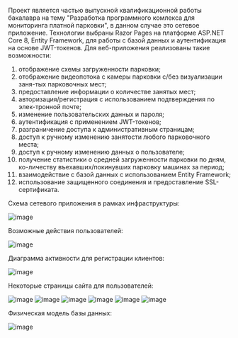 Проект является частью выпускной квалификационной работы бакалавра на тему "Разработка программного комлекса для мониторинга платной парковки", в данном случае это сетевое приложение. Технологии выбраны Razor Pages на платформе ASP.NET Core 8, Entity Framework, для работы с базой данных и аутентификация на основе JWT-токенов.
Для веб-приложения реализованы такие возможности:
1. отображение схемы загруженности парковки;
2. отображение видеопотока с камеры парковки с/без визуализации заня-тых парковочных мест;
3. предоставление информации о количестве занятых мест;
4. авторизация/регистрация с использованием подтверждения по элек-тронной почте;
5. изменение пользовательских данных и пароля;
6. аутентификация с применением JWT-токенов;
7. разграничение доступа к административным страницам;
8. доступ к ручному изменению занятости любого парковочного места;
9. доступ к ручному изменению данных о пользователе;
10. получение статистики о средней загруженности парковки по дням, ко-личеству въехавших/покинувших парковку машинах за период;
11. взаимодействие с базой данных с использованием Entity Framework;
12. использование защищенного соединения и предоставление SSL-сертификата. 

Схема сетевого приложения в рамках инфраструктуры:

![image](https://github.com/70Null07/Parking-Control-Web-Application/assets/76547066/07702dcc-b474-4069-a6c6-88c15aab86a8)

Возможные действия пользователей:

![image](https://github.com/70Null07/Parking-Control-Web-Application/assets/76547066/dcdd021a-d308-435e-a5d4-25bd4b16beda)


Диаграмма активности для регистрации клиентов:

![image](https://github.com/70Null07/Parking-Control-Web-Application/assets/76547066/315a44da-4f9e-48e0-8f0c-c5e1b2c54c1e)

Некоторые страницы сайта для пользователей:

![image](https://github.com/70Null07/Parking-Control-Web-Application/assets/76547066/0e9c38a6-a388-4f41-a067-c36fe91478a8)
![image](https://github.com/70Null07/Parking-Control-Web-Application/assets/76547066/7f883f15-8f71-4dac-bd0e-00f530f1f499)
![image](https://github.com/70Null07/Parking-Control-Web-Application/assets/76547066/debbad50-52d4-4c0a-bd2b-10dfad56b9b5)
![image](https://github.com/70Null07/Parking-Control-Web-Application/assets/76547066/abe5b1ce-014c-4ad3-8a74-58df5399d646)
![image](https://github.com/70Null07/Parking-Control-Web-Application/assets/76547066/734d7c95-1aec-492c-a31f-555d67a5d6e8)
![image](https://github.com/70Null07/Parking-Control-Web-Application/assets/76547066/53a9691a-4b6e-4d0a-8753-947d8dd93e36)

Физическая модель базы данных:

![image](https://github.com/70Null07/Parking-Control-Web-Application/assets/76547066/a72ddbfb-225a-41fd-b29c-81d1fa98e6e1)
